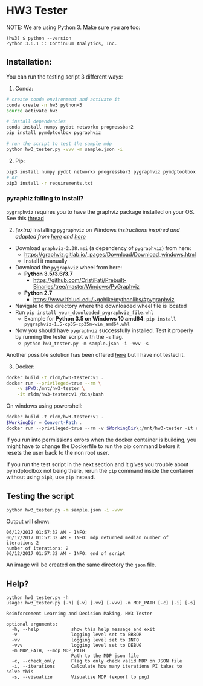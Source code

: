 # HW3 Tester

NOTE: We are using Python 3. Make sure you are too:

```
(hw3) $ python --version
Python 3.6.1 :: Continuum Analytics, Inc.
```

## Installation:

You can run the testing script 3 different ways:

1. Conda:

```bash
# create conda environment and activate it
conda create -n hw3 python=3
source activate hw3

# install dependencies
conda install numpy pydot networkx progressbar2
pip install pymdptoolbox pygraphviz

# run the script to test the sample mdp
python hw3_tester.py -vvv -m sample.json -i
```

2. Pip:

```bash
pip3 install numpy pydot networkx progressbar2 pygraphviz pymdptoolbox
# or
pip3 install -r requirements.txt
```

### pyraphiz failing to install?
`pygraphviz` requires you to have the graphviz package installed on your OS.
See this [thread](https://github.com/rldm/hw3-tester/issues/2)

2. *(extra)* Installing `pygraphviz` on Windows
*instructions inspired and adapted from [here](https://stackoverflow.com/questions/40809758/howto-install-pygraphviz-on-windows-10-64bit) and [here](https://stackoverflow.com/questions/45093811/installing-pygraphviz-on-windows-10-64-bit-python-3-6/54890705#54890705)*

* Download `graphviz-2.38.msi` (a dependency of `pygraphviz`) from here:
  * https://graphviz.gitlab.io/_pages/Download/Download_windows.html
  * Install it manually
* Download the `pygraphviz` wheel from here:
  * **Python 3.5/3.6/3.7**
    * https://github.com/CristiFati/Prebuilt-Binaries/tree/master/Windows/PyGraphviz
  * **Python 2.7**
    * https://www.lfd.uci.edu/~gohlke/pythonlibs/#pygraphviz
* Navigate to the directory where the downloaded wheel file is located
* Run `pip install your_downloaded_pygraphviz_file.whl`
  * Example for **Python 3.5 on Windows 10 amd64**: `pip install pygraphviz-1.5-cp35-cp35m-win_amd64.whl`
* Now you should have `pygraphviz` successfully installed. Test it properly by running the tester script with the `-s` flag.
  * `python hw3_tester.py -m sample.json -i -vvv -s`

Another possible solution has been offered [here](https://stackoverflow.com/questions/45093811/installing-pygraphviz-on-windows-10-64-bit-python-3-6/53137438#53137438) but I have not tested it.

3. Docker:

```bash
docker build -t rldm/hw3-tester:v1 .
docker run --privileged=true --rm \
    -v $PWD:/mnt/hw3-tester \
    -it rldm/hw3-tester:v1 /bin/bash
```

On windows using powershell:

```powershell
docker build -t rldm/hw3-tester:v1 .
$WorkingDir = Convert-Path .
docker run --privileged=true --rm -v $WorkingDir\:/mnt/hw3-tester -it rldm/hw3-tester:v1 /bin/bash
```

If you run into permissions errors when the docker container is building, you might have to change the Dockerfile to run the pip command before it resets the user back to the non root user.

If you run the test script in the next section and it gives you trouble about pymdptoolbox not being there, rerun the `pip` command inside the container without using `pip3`, use `pip` instead.

## Testing the script

```bash
python hw3_tester.py -m sample.json -i -vvv
```

Output will show:

```
06/12/2017 01:57:32 AM - INFO:
06/12/2017 01:57:32 AM - INFO: mdp returned median number of iterations 2
number of iterations: 2
06/12/2017 01:57:32 AM - INFO: end of script
```

An image will be created on the same directory the `json` file.

## Help?

```
python hw3_tester.py -h
usage: hw3_tester.py [-h] [-v] [-vv] [-vvv] -m MDP_PATH [-c] [-i] [-s]

Reinforcement Learning and Decision Making, HW3 Tester

optional arguments:
  -h, --help            show this help message and exit
  -v                    logging level set to ERROR
  -vv                   logging level set to INFO
  -vvv                  logging level set to DEBUG
  -m MDP_PATH, --mdp MDP_PATH
                        Path to the MDP json file
  -c, --check_only      Flag to only check valid MDP on JSON file
  -i, --iterations      Calculate how many iterations PI takes to solve this
  -s, --visualize       Visualize MDP (export to png)
```

